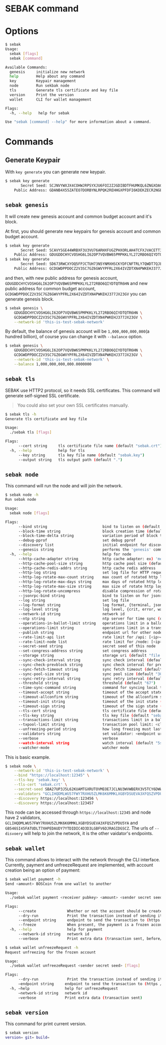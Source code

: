 # SEBAK command

# Options
```sh
$ sebak
Usage:
  sebak [flags]
  sebak [command]

Available Commands:
  genesis     initialize new network
  help        Help about any command
  key         Keypair management
  node        Run sekbak node
  tls         Generate tls certificate and key file
  version     Print the version
  wallet      CLI for wallet management

Flags:
  -h, --help   help for sebak

Use "sebak [command] --help" for more information about a command.
```

# Commands
## Generate Keypair

With `key generate` you can generate new keypair.

```sh
$ sebak key generate
       Secret Seed: SCJNVYWXJX4COHWJRPSYXJU6FOI2ZJGDIBDTFHUMKQL6ZNGXOAGK2IZT
    Public Address: GDANB4X55ZATEO7DORBYNLRPQK2REHHGXPFDFI6KDEKZECR2NGEKDR5C
```

## `sebak genesis`

It will create new genesis account and common budget account and it's block.

At first, you should generate new keypairs for genesis account and common budget account.
```sh
$ sebak key generate
       Secret Seed: SCAVYSGE44WRBXF3U3VU76ARHXFUGZPHXORLAH4TCFXJVACETT3PHDJU
    Public Address: GDUGDDCHYCVOSHG6LI62OP7VQVBW65PMPKKLYL272RBO6QIYDTQTR6HN
$ sebak key generate
       Secret Seed: SD673RWCXYOQ5FPJCTUH73N5YNMXHSCKYDFCNFTRLY7QWDT7QJE2YPMH
    Public Address: GCDGWDPPDOCZ2V3SC7GZ6GWVYPFRL2X64IVZDTXN4PWKEHJ377JX23GV
```
and then, with new public address for genesis account, `GDUGDDCHYCVOSHG6LI62OP7VQVBW65PMPKKLYL272RBO6QIYDTQTR6HN` and new public address for common budget account, `GCDGWDPPDOCZ2V3SC7GZ6GWVYPFRL2X64IVZDTXN4PWKEHJ377JX23GV` you can generate genesis block.
```sh
$ sebak genesis \
    GDUGDDCHYCVOSHG6LI62OP7VQVBW65PMPKKLYL272RBO6QIYDTQTR6HN \
    GCDGWDPPDOCZ2V3SC7GZ6GWVYPFRL2X64IVZDTXN4PWKEHJ377JX23GV \
    --network-id 'this-is-test-sebak-network'
```
By default, the balance of genesis account will be `1,000,000,000,000`(a hundred billion), of course you can change it with `--balance` option.

```sh
$ sebak genesis \
    GDUGDDCHYCVOSHG6LI62OP7VQVBW65PMPKKLYL272RBO6QIYDTQTR6HN \
    GCDGWDPPDOCZ2V3SC7GZ6GWVYPFRL2X64IVZDTXN4PWKEHJ377JX23GV \
    --network-id 'this-is-test-sebak-network' \
    --balance 1,000,000,000,000.0000000
```

## `sebak tls`
SEBAK use HTTP2 protocol, so it needs SSL certificates. This command will generate self-signed SSL certificate.

> You could also set your own SSL certificates manually.

```sh
$ sebak tls -h
Generate tls certificate and key file

Usage:
  ./sebak tls [flags]

Flags:
      --cert string     tls certificate file name (default "sebak.crt")
  -h, --help            help for tls
      --key string      tls key file name (default "sebak.key")
      --output string   tls output path (default ".")
```

## `sebak node`

This command will run the node and will join the network.

```sh
$ sebak node -h
Run sebak node

Usage:
  sebak node [flags]

Flags:
      --bind string                         bind to listen on (default "https://0.0.0.0:12345")
      --block-time string                   block creation time (default "5s")
      --block-time-delta string             variation period of block time (default "1s")
      --debug-pprof                         set debug pprof
      --discovery list                      initial endpoint for discovery
      --genesis string                      performs the 'genesis' command before running node. Syntax: key[,balance]
  -h, --help                                help for node
      --http-cache-adapter string           http cache adapter: ex) 'mem'
      --http-cache-pool-size string         http cache pool size (default "10000")
      --http-cache-redis-addrs string       http cache redis address
      --http-log string                     set log file for HTTP request
      --http-log-rotate-max-count string    max count of rotated http logs (default "0")
      --http-log-rotate-max-days string     max days of rotated http logs (default "0")
      --http-log-rotate-max-size string     max size of rotate http log (default "100")
      --http-log-rotate-uncompress          disable compression of rotate http log
      --jsonrpc-bind string                 bind to listen on for jsonrpc (default "http://127.0.0.1:54321/jsonrpc")
      --log string                          set log file
      --log-format string                   log format, {terminal, json} (default "terminal")
      --log-level string                    log level, {crit, error, warn, info, debug} (default "info")
      --network-id string                   network id
      --ntp string                          ntp server for time sync (default "time.bora.net")
      --operations-in-ballot-limit string   operations limit in a ballot (default "10000")
      --operations-limit string             operations limit in a transaction (default "1000")
      --publish string                      endpoint url for other nodes
      --rate-limit-api list                 rate limit for /api: [<ip>=]<limit>-<period>, ex) '10-S' '3.3.3.3=1000-M'
      --rate-limit-node list                rate limit for /node: [<ip>=]<limit>-<period>, ex) '10-S' '3.3.3.3=1000-M'
      --secret-seed string                  secret seed of this node
      --set-congress-address string         set congress address
      --storage string                      storage uri (default "file:///Users/{username}/workspace/blockchainos/sebak/src/boscoin.io/sebak/db")
      --sync-check-interval string          sync check interval (default "30s")
      --sync-check-prevblock string         sync check interval for previous block (default "30s")
      --sync-fetch-timeout string           sync fetch timeout (default "1m")
      --sync-pool-size string               sync pool size (default "300")
      --sync-retry-interval string          sync retry interval (default "10s")
      --threshold string                    threshold (default "67")
      --time-sync-command string            command for syncing local time
      --timeout-accept string               timeout of the accept state (default "2s")
      --timeout-allconfirm string           timeout of the allconfirm state (default "30s")
      --timeout-init string                 timeout of the init state (default "2s")
      --timeout-sign string                 timeout of the sign state (default "2s")
      --tls-cert string                     tls certificate file (default "sebak.crt")
      --tls-key string                      tls key file (default "sebak.key")
      --transactions-limit string           transactions limit in a ballot (default "1000")
      --txpool-limit string                 transaction pool limit: <client-side>[,<node-side>] (0= no limit) (default "1000000")
      --unfreezing-period string            how long freezing must last (default "241920")
      --validators string                   set validator: <endpoint url>?address=<public address>[&alias=<alias>] [ <validator>...]
      --verbose                             verbose
      --watch-interval string               watch interval (default "5s")
      --watcher-mode                        watcher mode
```

This is basic example.
```sh
$ sebak node \
    --network-id 'this-is-test-sebak-network' \
    --bind "https://localhost:12345" \
    --tls-key 'sebak.key' \
    --tls-cert 'sebak.crt' \
    --secret-seed SBA27UP3J5L62KUAMTGXRUTOVMEOE7JCLNU3WVWBERX3V5TCY6DWWEWM \
    --validators "GCLIHQDMLWU57FWY7RXHU5ZLMK6K6MMKLXGBYDSUEVA3XFQSZVPDU5YA GB546SI45FATUDLT7XHPEDAUDY7YTDIDIC4D3D3LGBFV6DJRAGIDGSCZ" \
    --discovery https://localhost:123456 \
    --discovery https://localhost:123457
```

This node can be accessed through `https://localhost:12345` and node have 2 validators, `GCLIHQDMLWU57FWY7RXHU5ZLMK6K6MMKLXGBYDSUEVA3XFQSZVPDU5YA` and `GB546SI45FATUDLT7XHPEDAUDY7YTDIDIC4D3D3LGBFV6DJRAGIDGSCZ`. The urls of `--disvoery` will help to join the network, it is the other vaidator's endpoints.

## `sebak wallet`

This command allows to interact with the network through the CLI interface.
Currently, payment and unfreezeRequest are implemented, with account creation being an option of payment:
```sh
$ sebak wallet payment -h
Send <amount> BOSCoin from one wallet to another

Usage:
  ./sebak wallet payment <receiver pubkey> <amount> <sender secret seed> [flags]

Flags:
      --create              Whether or not the account should be created
      --dry-run             Print the transaction instead of sending it
      --endpoint string     endpoint to send the transaction to (https / memory address)
      --freeze              When present, the payment is a frozen account creation. Imply --create.
  -h, --help                help for payment
      --network-id string   network id
      --verbose             Print extra data (transaction sent, before/after balance...)
```

```sh
$ sebak wallet unfreezeRequest -h
Request unfreezing for the frozen account

Usage:
  ./sebak wallet unfreezeRequest <sender secret seed> [flags]

Flags:
      --dry-run             Print the transaction instead of sending it
      —endpoint string     endpoint to send the transaction to (https / memory address)
  -h, —help                help for unfreezeRequest
      —network-id string   network id
      —verbose             Print extra data (transaction sent)
```

## `sebak version`

This command for print current version.
```sh
$ sebak version
version= git= build=
```